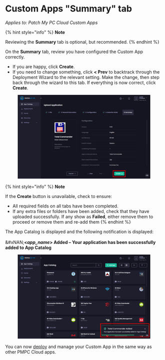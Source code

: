 # Custom Apps "Summary" tab

_Applies to: Patch My PC Cloud Custom Apps_

{% hint style="info" %}
**Note**

Reviewing the **Summary** tab is optional, but recommended.
{% endhint %}

On the **Summary** tab, review you have configured the Custom App correctly.

* If you are happy, click **Create**.
* If you need to change something, click **< Prev** to backtrack through the Deployment Wizard to the relevant setting. Make the change, then step back through the wizard to this tab. If everything is now correct, click **Create**.

<figure><img src="../../../_images/gitbook/image (206).png" alt="Clicking “Create” on the “Summary” page "><figcaption></figcaption></figure>

{% hint style="info" %}
**Note**

If the **Create** button is unavailable, check to ensure:

* All required fields on all tabs have been completed.
* If any extra files or folders have been added, check that they have uploaded successfully. If any show as **Failed**, either remove them to proceed or remove them and re-add them
{% endhint %}

The App Catalog is displayed and the following notification is displayed:\
\
&#xNAN;**<**_**app\_name**_**> Added – Your application has been successfully added to App Catalog**

<figure><img src="../../../_images/gitbook/image (207).png" alt="“<app_name> Added – Your application has been successfully added to App Catalog” notification"><figcaption></figcaption></figure>

You can now [deploy](../../cloud-deployments/) and manage your Custom App in the same way as other PMPC Cloud apps.

